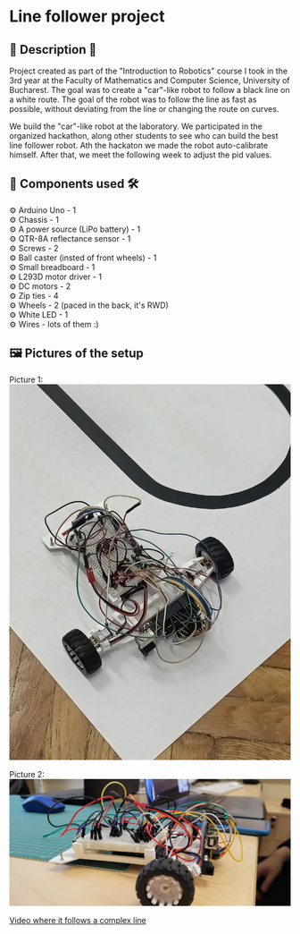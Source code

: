# Line follower project

## 📒 Description 📖

Project created as part of the "Introduction to Robotics" course I took in the 3rd year at the Faculty of Mathematics and Computer Science, University of Bucharest. The goal was to create a "car"-like robot to follow a black line on a white route. The goal of the robot was to follow the line as fast as possible, without deviating from the line or changing the route on curves.

We build the "car"-like robot at the laboratory.
We participated in the organized hackathon, along other students to see who can build the best line follower robot. Ath the hackaton we made the robot auto-calibrate himself. After that, we meet the following week to adjust the pid values.

## 🧰 Components used 🛠️

⚙️ Arduino Uno - 1\
⚙️ Chassis - 1\
⚙️ A power source (LiPo battery) - 1\
⚙️ QTR-8A reflectance sensor - 1\
⚙️ Screws - 2\
⚙️ Ball caster (insted of front wheels) - 1\
⚙️ Small breadboard - 1\
⚙️ L293D motor driver - 1\
⚙️ DC motors - 2\
⚙️ Zip ties - 4\
⚙️ Wheels - 2 (paced in the back, it's RWD)\
⚙️ White LED - 1\
⚙️ Wires - lots of them :)

## 🖼️ Pictures of the setup
Picture 1:
![image1](./images/setup_image_1.jpg)

Picture 2:
![image2](./images/setup_image_2.jpeg)

[Video where it follows a complex line](https://youtu.be/PQt3r07lQ-o)
